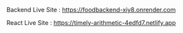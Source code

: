 Backend Live Site : https://foodbackend-xiy8.onrender.com

React Live Site : https://timely-arithmetic-4edfd7.netlify.app
